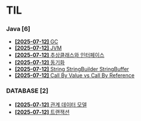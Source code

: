 # TIL
 
### Java [6]
- [**[2025-07-12]**  GC](https://github.com/A-lass/TIL/blob/main/Java/GC.md)
- [**[2025-07-12]**  JVM](https://github.com/A-lass/TIL/blob/main/Java/JVM.md)
- [**[2025-07-12]**  추상클래스와 인터페이스](https://github.com/A-lass/TIL/blob/main/Java/추상클래스와_인터페이스.md)
- [**[2025-07-12]**  동기화](https://github.com/A-lass/TIL/blob/main/Java/동기화.md)
- [**[2025-07-12]**  String StringBuilder StringBuffer](https://github.com/A-lass/TIL/blob/main/Java/String_StringBuilder_StringBuffer.md)
- [**[2025-07-12]**  Call By Value vs Call By Reference](https://github.com/A-lass/TIL/blob/main/Java/Call_By_Value_vs_Call_By_Reference.md)
### DATABASE [2]
- [**[2025-07-12]**  관계 데이터 모델](https://github.com/A-lass/TIL/blob/main/DATABASE/관계_데이터_모델.md)
- [**[2025-07-12]**  트랜잭션](https://github.com/A-lass/TIL/blob/main/DATABASE/트랜잭션.md)
